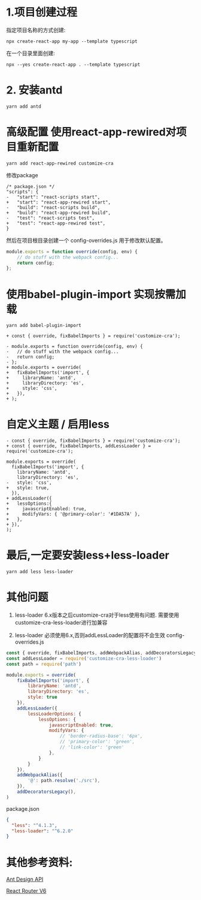 # 1.项目创建过程

指定项目名称的方式创建:

```shell
npx create-react-app my-app --template typescript
```
在一个目录里面创建:
```shell
npx --yes create-react-app . --template typescript
```

# 2. 安装antd

```shell
yarn add antd
```

# 高级配置 使用react-app-rewired对项目重新配置

```shell
yarn add react-app-rewired customize-cra
```

修改package

```text
/* package.json */
"scripts": {
-   "start": "react-scripts start",
+   "start": "react-app-rewired start",
-   "build": "react-scripts build",
+   "build": "react-app-rewired build",
-   "test": "react-scripts test",
+   "test": "react-app-rewired test",
}
```

然后在项目根目录创建一个 config-overrides.js 用于修改默认配置。

```javascript
module.exports = function override(config, env) {
    // do stuff with the webpack config...
    return config;
};
```

# 使用babel-plugin-import 实现按需加载

```shell
yarn add babel-plugin-import
```

```text
+ const { override, fixBabelImports } = require('customize-cra');

- module.exports = function override(config, env) {
-   // do stuff with the webpack config...
-   return config;
- };
+ module.exports = override(
+   fixBabelImports('import', {
+     libraryName: 'antd',
+     libraryDirectory: 'es',
+     style: 'css',
+   }),
+ );

```

# 自定义主题 / 启用less

```text
- const { override, fixBabelImports } = require('customize-cra');
+ const { override, fixBabelImports, addLessLoader } = require('customize-cra');

module.exports = override(
  fixBabelImports('import', {
    libraryName: 'antd',
    libraryDirectory: 'es',
-   style: 'css',
+   style: true,
  }),
+ addLessLoader({
+   lessOptions:{
+     javascriptEnabled: true,
+     modifyVars: { '@primary-color': '#1DA57A' },
+   },
+ }),
);
```

# 最后,一定要安装less+less-loader

```shell
yarn add less less-loader
```

# 其他问题

1. less-loader 6.x版本之后customize-cra对于less使用有问题.
   需要使用customize-cra-less-loader进行加兼容

2. less-loader 必须使用6.x,否则addLessLoader的配置将不会生效
   config-overrides.js

```javascript
const { override, fixBabelImports, addWebpackAlias, addDecoratorsLegacy } = require('customize-cra');
const addLessLoader = require('customize-cra-less-loader')
const path = require('path')

module.exports = override(
    fixBabelImports('import', {
        libraryName: 'antd',
        libraryDirectory: 'es',
        style: true
    }),
    addLessLoader({
        lessLoaderOptions: {
            lessOptions: {
                javascriptEnabled: true,
                modifyVars: {
                    // 'border-radius-base': '6px',
                    // 'primary-color': 'green',
                    // 'link-color': 'green'
                },
            }
        }
    }),
    addWebpackAlias({
        '@': path.resolve('./src'),
    }),
    addDecoratorsLegacy(),
)
```

package.json

```json
{
  "less": "^4.1.3",
  "less-loader": "^6.2.0"
}
```

# 其他参考资料:

[Ant Design API](https://ant.design/components/overview-cn/)

[React Router V6](https://reactrouter.com/docs/en/v6)
